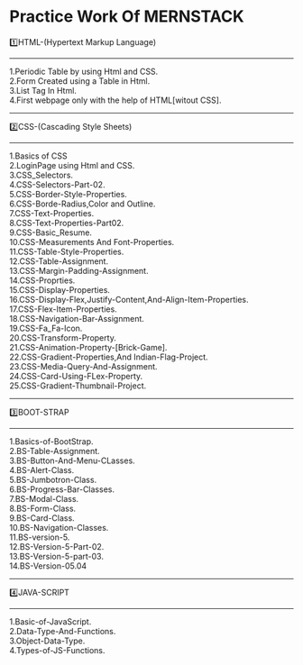 # Practice Work Of MERNSTACK

1️⃣HTML-(Hypertext Markup Language)
<hr>
1.Periodic Table by using Html and CSS.<br>
2.Form Created using a Table in Html.<br>
3.List Tag In Html.<br>
4.First webpage only with the help of HTML[witout CSS].<br>
<hr>
2️⃣CSS-(Cascading Style Sheets)
<hr>
1.Basics of CSS<br>
2.LoginPage using Html and CSS.<br>
3.CSS_Selectors.<br>
4.CSS-Selectors-Part-02.<br>
5.CSS-Border-Style-Properties.<br>
6.CSS-Borde-Radius,Color and Outline.<br>
7.CSS-Text-Properties.<br>
8.CSS-Text-Properties-Part02.<br>
9.CSS-Basic_Resume.<br>
10.CSS-Measurements And Font-Properties.<br>
11.CSS-Table-Style-Properties.<br>
12.CSS-Table-Assignment.<br>
13.CSS-Margin-Padding-Assignment.<br>
14.CSS-Proprties.<br>
15.CSS-Display-Properties.<br>
16.CSS-Display-Flex,Justify-Content,And-Align-Item-Properties.<br>
17.CSS-Flex-Item-Properties.<br>
18.CSS-Navigation-Bar-Assignment.<br>
19.CSS-Fa_Fa-Icon.<br>
20.CSS-Transform-Property.<br>
21.CSS-Animation-Property-[Brick-Game].<br>
22.CSS-Gradient-Properties,And Indian-Flag-Project.<br>
23.CSS-Media-Query-And-Assignment.<br>
24.CSS-Card-Using-FLex-Property.<br>
25.CSS-Gradient-Thumbnail-Project.
<hr>
3️⃣BOOT-STRAP
<hr>
1.Basics-of-BootStrap.<br>
2.BS-Table-Assignment.<br>
3.BS-Button-And-Menu-CLasses.<br>
4.BS-Alert-Class.<br>
5.BS-Jumbotron-Class.<br>
6.BS-Progress-Bar-Classes.<br>
7.BS-Modal-Class.<br>
8.BS-Form-Class.<br>
9.BS-Card-Class.<br>
10.BS-Navigation-Classes.<br>
11.BS-version-5.<br>
12.BS-Version-5-Part-02.<br>
13.BS-Version-5-part-03.<br>
14.BS-Version-05.04<br>
<hr>
4️⃣JAVA-SCRIPT
<hr>
1.Basic-of-JavaScript.<br>
2.Data-Type-And-Functions.<br>
3.Object-Data-Type.<br>
4.Types-of-JS-Functions.
